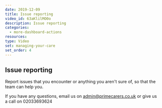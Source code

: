 ```yaml
---
date: 2019-12-09
title: Issue reporting
video_id: 63aKlilMO0o
description: Issue reporting
categories:
  - more-dashboard-actions
resources:
type: Video
set: managing-your-care
set_order: 4
---
```


## Issue reporting

Report issues that you encounter or anything you aren't sure of, so that the team can help you.

If you have any questions, email us on admin@primecarers.co.uk or give us a call on 02033693624

